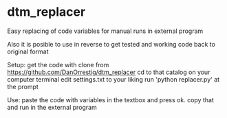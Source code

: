 # dtm_replacer
Easy replacing of code variables for manual runs in external program

Also it is posible to use in reverse to get tested and working code back to original format

Setup:
get the code with clone from https://github.com/DanOrrestig/dtm_replacer
cd to that catalog on your computer terminal
edit settings.txt to your liking
run 'python replacer.py' at the prompt

Use:
paste the code with variables in the textbox and press ok.
copy that and run in the external program
